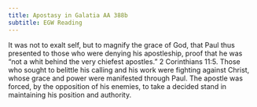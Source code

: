 ```yaml
---
title: Apostasy in Galatia AA 388b
subtitle: EGW Reading
---
```


It was not to exalt self, but to magnify the grace of God, that Paul thus presented to those who were denying his apostleship, proof that he was “not a whit behind the very chiefest apostles.” 2 Corinthians 11:5. Those who sought to belittle his calling and his work were fighting against Christ, whose grace and power were manifested through Paul. The apostle was forced, by the opposition of his enemies, to take a decided stand in maintaining his position and authority.